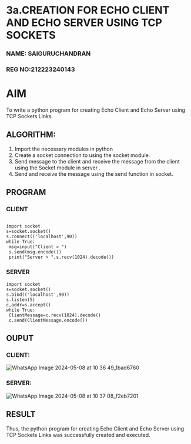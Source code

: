 # 3a.CREATION FOR ECHO CLIENT AND ECHO SERVER USING TCP SOCKETS
### NAME: SAIGURUCHANDRAN
### REG NO:212223240143
# AIM
To write a python program for creating Echo Client and Echo Server using TCP
Sockets Links.
## ALGORITHM:
1. Import the necessary modules in python
2. Create a socket connection to using the socket module.
3. Send message to the client and receive the message from the client using the Socket module in
 server .
4. Send and receive the message using the send function in socket.
## PROGRAM
### CLIENT
```

import socket
s=socket.socket()
s.connect(('localhost',90))
while True:
 msg=input("Client > ")
 s.send(msg.encode())
 print("Server > ",s.recv(1024).decode())
```
### SERVER
```
import socket
s=socket.socket()
s.bind(('localhost',90))
s.listen(5)
c,addr=s.accept()
while True:
 ClientMessage=c.recv(1024).decode()
 c.send(ClientMessage.encode())
```

## OUPUT
### CLIENT:
![WhatsApp Image 2024-05-08 at 10 36 49_1bad6760](https://github.com/Saiguruchandran/3a.Sockets_Creation_for_Echo_Client_and_Echo_Server/assets/144870946/bdbc6916-dbf0-4d94-bb41-e87e5ce0db80)

### SERVER:
![WhatsApp Image 2024-05-08 at 10 37 08_f2eb7201](https://github.com/Saiguruchandran/3a.Sockets_Creation_for_Echo_Client_and_Echo_Server/assets/144870946/68720c61-65ea-4bd5-8fec-b44fc22fbfd1)

## RESULT
Thus, the python program for creating Echo Client and Echo Server using TCP Sockets Links 
was successfully created and executed.
